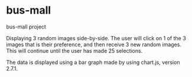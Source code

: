 # bus-mall
bus-mall project

Displaying 3 random images side-by-side. The user will click on 1 of the 3 images that is their preference, and then receive 3 new random images. This will continue until the user has made 25 selections.

The data is displayed using a bar graph made by using chart.js, version 2.7.1.
